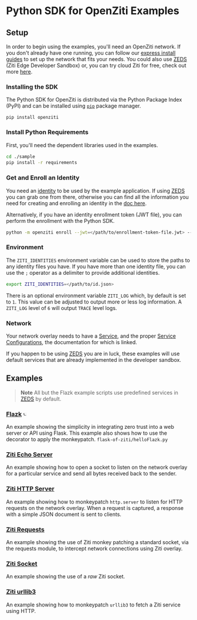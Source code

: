 # Python SDK for OpenZiti Examples

## Setup

In order to begin using the examples, you'll need an OpenZiti network. If you don't already have one running, you can follow our [express install guides](https://docs.openziti.io/docs/learn/quickstarts/network/) 
to set up the network that fits your needs. You could also use [ZEDS](https://zeds.openziti.org) (Ziti Edge Developer Sandbox) or, you can try cloud Ziti for free, check out more [here](https://docs.openziti.io/).

### Installing the SDK

The Python SDK for OpenZiti is distributed via the Python Package Index (PyPI) and can be installed using 
[`pip`](https://pypi.org/project/openziti/) package manager.

```shell
pip install openziti
```

### Install Python Requirements
First, you'll need the dependent libraries used in the examples.
  ```bash
  cd ./sample
  pip install -r requirements
  ```

### Get and Enroll an Identity
You need an [identity](https://docs.openziti.io/docs/learn/core-concepts/identities/overview) to be used by the example 
application. If using [ZEDS](https://zeds.openziti.org) you can grab one from there, otherwise you can find all the
information you need for creating and enrolling an identity in the [doc here](https://docs.openziti.io/docs/learn/core-concepts/identities/overview#creating-an-identity).

Alternatively, if you have an identity enrollment token (JWT file), you can perform the enrollment with the Python SDK.
  ```bash
  python -m openziti enroll --jwt=</path/to/enrollment-token-file.jwt> --identity=</path/to/id.json>
  ```

### Environment
The `ZITI_IDENTITIES` environment variable can be used to store the paths to any identity files you have. If you have 
more than one identity file, you can use the `;` operator as a delimiter to provide additional identities.
  ```bash
  export ZITI_IDENTITIES=</path/to/id.json>
  ```

There is an optional environment variable `ZITI_LOG` which, by default is set to `1`. This value can be adjusted to 
output more or less log information. A `ZITI_LOG` level of `6` will output `TRACE` level logs.

### Network
Your network overlay needs to have a [Service](https://docs.openziti.io/docs/learn/core-concepts/services/overview), 
and the proper [Service Configurations](https://docs.openziti.io/docs/learn/core-concepts/config-store/overview), the 
documentation for which is linked.

If you happen to be using [ZEDS](https://zeds.openziti.org) you are in luck, these examples will use default services 
that are already implemented in the developer sandbox.

## Examples
> **Note**
> All but the Flazk example scripts use predefined services in [ZEDS](https://zeds.openziti.org) by default.

### [Flazk](flask-of-ziti) <img src="../images/python-flask.jpg" width="2%">
An example showing the simplicity in integrating zero trust into a web server or API using Flask. This example also 
shows how to use the decorator to apply the monkeypatch.
`flask-of-ziti/helloFlazk.py`

### [Ziti Echo Server](ziti-echo-server)
An example showing how to open a socket to listen on the network overlay for a particular service and send all bytes 
received back to the sender.

### [Ziti HTTP Server](ziti-http-server)
An example showing how to monkeypatch `http.server` to listen for HTTP requests on the network overlay. When a request 
is captured, a response with a simple JSON document is sent to clients.

### [Ziti Requests](ziti-requests)
An example showing the use of Ziti monkey patching a standard socket, via the requests module, to intercept network 
connections using Ziti overlay.

### [Ziti Socket](ziti-socket-example)
An example showing the use of a _raw_ Ziti socket.

### [Ziti urllib3](ziti-urllib3)
An example showing how to monkeypatch `urllib3` to fetch a Ziti service using HTTP.
